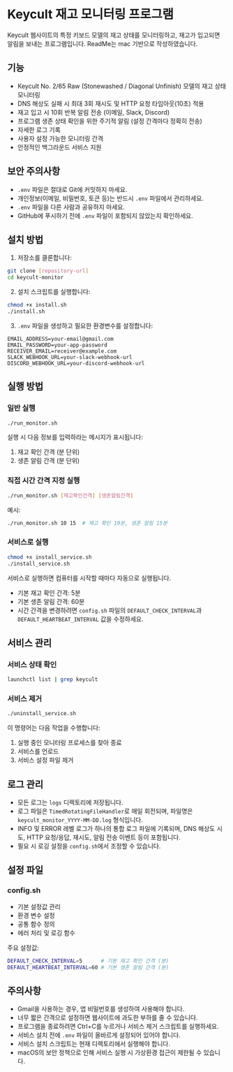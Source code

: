 # Keycult 재고 모니터링 프로그램

Keycult 웹사이트의 특정 키보드 모델의 재고 상태를 모니터링하고, 재고가 입고되면 알림을 보내는 프로그램입니다.
ReadMe는 mac 기반으로 작성하였습니다.

## 기능

- Keycult No. 2/65 Raw (Stonewashed / Diagonal Unfinish) 모델의 재고 상태 모니터링
- DNS 해상도 실패 시 최대 3회 재시도 및 HTTP 요청 타임아웃(10초) 적용
- 재고 입고 시 10회 반복 알림 전송 (이메일, Slack, Discord)
- 프로그램 생존 상태 확인을 위한 주기적 알림 (설정 간격마다 정확히 전송)
- 자세한 로그 기록
- 사용자 설정 가능한 모니터링 간격
- 안정적인 백그라운드 서비스 지원

## 보안 주의사항

- `.env` 파일은 절대로 Git에 커밋하지 마세요.
- 개인정보(이메일, 비밀번호, 토큰 등)는 반드시 `.env` 파일에서 관리하세요.
- `.env` 파일을 다른 사람과 공유하지 마세요.
- GitHub에 푸시하기 전에 `.env` 파일이 포함되지 않았는지 확인하세요.

## 설치 방법

1. 저장소를 클론합니다:
```bash
git clone [repository-url]
cd keycult-monitor
```

2. 설치 스크립트를 실행합니다:
```bash
chmod +x install.sh
./install.sh
```

3. `.env` 파일을 생성하고 필요한 환경변수를 설정합니다:
```env
EMAIL_ADDRESS=your-email@gmail.com
EMAIL_PASSWORD=your-app-password
RECEIVER_EMAIL=receiver@example.com
SLACK_WEBHOOK_URL=your-slack-webhook-url
DISCORD_WEBHOOK_URL=your-discord-webhook-url
```

## 실행 방법

### 일반 실행
```bash
./run_monitor.sh
```

실행 시 다음 정보를 입력하라는 메시지가 표시됩니다:
1. 재고 확인 간격 (분 단위)
2. 생존 알림 간격 (분 단위)

### 직접 시간 간격 지정 실행
```bash
./run_monitor.sh [재고확인간격] [생존알림간격]
```
예시:
```bash
./run_monitor.sh 10 15  # 재고 확인 10분, 생존 알림 15분
```

### 서비스로 실행
```bash
chmod +x install_service.sh
./install_service.sh
```

서비스로 실행하면 컴퓨터를 시작할 때마다 자동으로 실행됩니다.
- 기본 재고 확인 간격: 5분
- 기본 생존 알림 간격: 60분
- 시간 간격을 변경하려면 `config.sh` 파일의 `DEFAULT_CHECK_INTERVAL`과 `DEFAULT_HEARTBEAT_INTERVAL` 값을 수정하세요.

## 서비스 관리

### 서비스 상태 확인
```bash
launchctl list | grep keycult
```

### 서비스 제거
```bash
./uninstall_service.sh
```

이 명령어는 다음 작업을 수행합니다:
1. 실행 중인 모니터링 프로세스를 찾아 종료
2. 서비스를 언로드
3. 서비스 설정 파일 제거

## 로그 관리

- 모든 로그는 `logs` 디렉토리에 저장됩니다.
- 로그 파일은 `TimedRotatingFileHandler`로 매일 회전되며, 파일명은 `keycult_monitor_YYYY-MM-DD.log` 형식입니다.
- INFO 및 ERROR 레벨 로그가 하나의 통합 로그 파일에 기록되며, DNS 해상도 시도, HTTP 요청/응답, 재시도, 알림 전송 이벤트 등이 포함됩니다.
- 필요 시 로깅 설정을 `config.sh`에서 조정할 수 있습니다.

## 설정 파일

### config.sh
- 기본 설정값 관리
- 환경 변수 설정
- 공통 함수 정의
- 에러 처리 및 로깅 함수

주요 설정값:
```bash
DEFAULT_CHECK_INTERVAL=5      # 기본 재고 확인 간격 (분)
DEFAULT_HEARTBEAT_INTERVAL=60 # 기본 생존 알림 간격 (분)
```

## 주의사항

- Gmail을 사용하는 경우, 앱 비밀번호를 생성하여 사용해야 합니다.
- 너무 짧은 간격으로 설정하면 웹사이트에 과도한 부하를 줄 수 있습니다.
- 프로그램을 종료하려면 Ctrl+C를 누르거나 서비스 제거 스크립트를 실행하세요.
- 서비스 설치 전에 `.env` 파일이 올바르게 설정되어 있어야 합니다.
- 서비스 설치 스크립트는 현재 디렉토리에서 실행해야 합니다.
- macOS의 보안 정책으로 인해 서비스 실행 시 가상환경 접근이 제한될 수 있습니다. 
